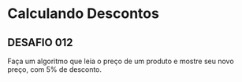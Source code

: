 # Calculando Descontos



## DESAFIO 012

Faça um algoritmo que leia o preço de um produto e mostre seu novo preço, com 5% de desconto.

